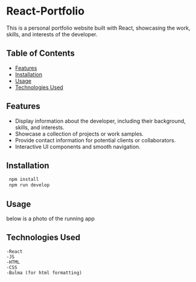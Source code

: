 # React-Portfolio

This is a personal portfolio website built with React, showcasing the work, skills, and interests of the developer.

## Table of Contents

- [Features](#features)
- [Installation](#installation)
- [Usage](#usage)
- [Technologies Used](#technologies-used)

## Features

- Display information about the developer, including their background, skills, and interests.
- Showcase a collection of projects or work samples.
- Provide contact information for potential clients or collaborators.
- Interactive UI components and smooth navigation.

## Installation


   ```bash
    npm install 
    npm run develop

```

## Usage

below is a photo of the running app



## Technologies Used 

    -React
    -JS
    -HTML
    -CSS
    -Bulma (for html formatting)

